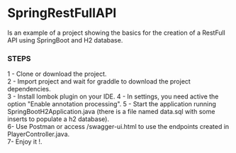 # SpringRestFullAPI
Is an example of a project showing the basics for the creation of a RestFull API using SpringBoot and H2 database.


### STEPS ###

1 - Clone or download the project.<br />
2 - Import project and wait for graddle to download the project dependencies.<br />
3 - Install lombok plugin on your IDE.
4 - In settings, you need active the option "Enable annotation processing".
5 - Start the application running SpringBootH2Application.java (there is a file named data.sql with some inserts to populate a h2 database).<br />
6- Use Postman or access /swagger-ui.html to use the endpoints created in PlayerController.java.<br />
7- Enjoy it !.<br />
